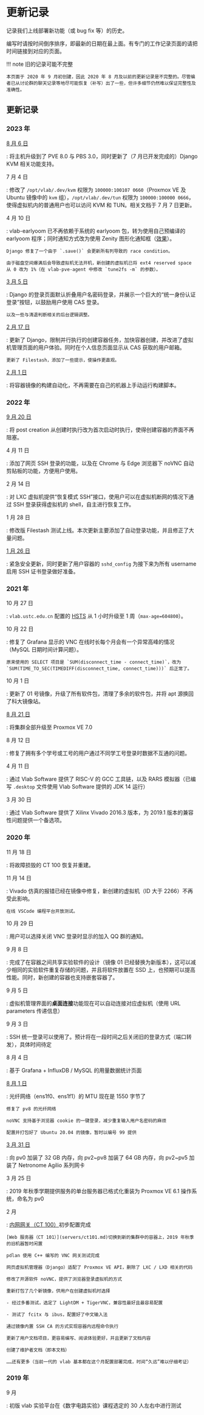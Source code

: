 # 更新记录

记录我们上线部署新功能（或 bug fix 等）的历史。

编写时请按时间倒序排序，即最新的日期在最上面。有专门的工作记录页面的请把时间链接到对应的页面。

!!! note 旧的记录可能不完整

    本页面于 2020 年 9 月初创建，因此 2020 年 8 月及以前的更新记录是不完整的。尽管编者已从讨论群的聊天记录等地尽可能恢复（补写）出了一些，但许多细节仍然难以保证完整性及准确性。

## 更新记录

### 2023 年

[8 月 6 日](records/2023-08-06.md)

:   将主机升级到了 PVE 8.0 与 PBS 3.0，同时更新了（7 月已开发完成的）Django KVM 相关功能支持。

7 月 4 日

:   修改了 `/opt/vlab/.dev/kvm` 权限为 `100000:100107 0660`（Proxmox VE 及 Ubuntu 镜像中的 `kvm` 组），`/opt/vlab/.dev/tun` 权限为 `100000:100000 0666`，使得虚拟机内的普通用户也可以访问 KVM 和 TUN。相关文档于 7 月 7 日更新。

4 月 10 日

:   vlab-earlyoom 已不再依赖于系统的 earlyoom 包，转为使用自己预编译的 earlyoom 程序；同时通知方式改为使用 Zenity 图形化通知框（[效果](https://vlab.ustc.edu.cn/docs/images/earlyoom.png)）。

    Django 修复了一个由于 `.save()` 会更新所有列导致的 race condition。

    由于磁盘空间爆满后会导致虚拟机无法开机，新创建的虚拟机已将 ext4 reserved space 从 0 改为 1%（在 vlab-pve-agent 中修改 `tune2fs -m` 的参数）。

[3 月 5 日](records/2023-03-05.md)

:   Django 的登录页面默认折叠用户名密码登录，并展示一个巨大的“统一身份认证登录”按钮，以鼓励用户使用 CAS 登录。

    以及一些与清退判断相关的后台逻辑调整。

[2 月 17 日](records/2023-02-17.md)

:   更新了 Django，限制并行执行的创建容器任务，加快容器创建，并改进了虚拟机管理页面的用户体验。同时在个人信息页面显示从 CAS 获取的用户邮箱。

    更新了 Filestash，添加了一些提示，使操作更直观。

[2 月 1 日](records/2023-01-28.md#github-actions)

:   将容器镜像的构建自动化，不再需要在自己的机器上手动运行构建脚本。

### 2022 年

[9 月 20 日](records/2022-11-21.md)

:   将 post creation 从创建时执行改为首次启动时执行，使得创建容器的界面不再阻塞。

4 月 11 日

:   添加了网页 SSH 登录的功能，以及在 Chrome 与 Edge 浏览器下 noVNC 自动剪贴板的功能，方便用户使用。

2 月 14 日

:   对 LXC 虚拟机提供“恢复模式 SSH”接口，使用户可以在虚拟机断网的情况下通过 SSH 登录获得虚拟机的 shell，自主进行恢复工作。

1 月 28 日

:   修改版 Filestash 测试上线。本次更新主要添加了自动登录功能，并且修正了大量问题。

[1 月 26 日](records/2022-01-26.md)

:   紧急安全更新，同时更新了用户容器的 `sshd_config` 为接下来为所有 username 启用 SSH 证书登录做好准备。

### 2021 年

10 月 27 日

:   `vlab.ustc.edu.cn` 配置的 [HSTS](https://en.wikipedia.org/wiki/HTTP_Strict_Transport_Security) 从 1 小时升级至 1 周（`max-age=604800`）。

10 月 22 日

:   修复了 Grafana 显示的 VNC 在线时长每个月会有一个异常高峰的情况（MySQL 日期时间计算问题）。

    原来使用的 SELECT 项目是 `SUM(disconnect_time - connect_time)`，改为 `SUM(TIME_TO_SEC(TIMEDIFF(disconnect_time, connect_time)))` 后正常了。

10 月 1 日

:   更新了 01 号镜像，升级了所有软件包，清理了多余的软件包，并将 apt 源换回了科大镜像站。

[8 月 21 日](records/2021-08-21.md)

:   将集群全部升级至 Proxmox VE 7.0

8 月 12 日

:   修复了拥有多个学号或工号的用户通过不同学工号登录时数据不互通的问题。

4 月 11 日

:   通过 Vlab Software 提供了 RISC-V 的 GCC 工具链，以及 RARS 模拟器（已编写 `.desktop` 文件使用 Vlab Software 提供的 JDK 14 运行）

3 月 30 日

:   通过 Vlab Software 提供了 Xilinx Vivado 2016.3 版本，为 2019.1 版本的兼容性问题提供一个备选项。

### 2020 年

11 月 18 日

:   将故障损毁的 CT 100 恢复并重建。

11 月 14 日

:   Vivado 仿真的报错已经在镜像中修复，新创建的虚拟机（ID 大于 2266）不再受此影响。

    在线 VSCode 编程平台开放测试。

10 月 29 日

:   用户可以选择关闭 VNC 登录时显示的加入 QQ 群的通知。

9 月 8 日

:   完成了在容器之间共享实验软件的设计（镜像 01 已经替换为新版本），这可以减少相同的实验软件重复存储的问题，并且将软件放置在 SSD 上，也预期可以提高性能。同时，新创建的容器也支持嵌套容器了。

9 月 5 日

:   虚拟机管理界面的**桌面连接**功能现在可以自动连接对应虚拟机（使用 URL parameters 传递信息）

9 月 3 日

:   SSH 统一登录可以使用了。预计将在一段时间之后关闭旧的登录方式（端口转发），具体时间待定

8 月 4 日

:   基于 Grafana + InfluxDB / MySQL 的用量数据统计页面

[8 月 1 日](records/2020-08-01.md)

:   光纤网络（ens1f0、ens1f1）的 MTU 现在是 1550 字节了

    修复了 pv8 的光纤网络

    noVNC 支持基于浏览器 cookie 的一键登录，减少重复输入用户名密码的麻烦

    配置并打包好了 Ubuntu 20.04 的镜像，暂时以编号 99 提供

[3 月 31 日](records/2020-03-31.md)

:   向 pv0 加装了 32 GB 内存，向 pv2~pv8 加装了 64 GB 内存，向 pv2~pv5 加装了 Netronome Agilio 系列网卡

3 月 25 日

:   2019 年秋季学期提供服务的单台服务器已格式化重装为 Proxmox VE 6.1 操作系统，命名为 pv0

2 月

:   [内网网关（CT 100）](servers/ct100.md)初步配置完成

    [Web 服务器（CT 101）](servers/ct101.md)切换到新的集群中的容器上，2019 年秋季的旧机器暂时闲置

    pdlan 使用 C++ 编写的 VNC 网关测试完成

    网页虚拟机管理器（Django）适配了 Proxmox VE API，删除了 LXC / LXD 相关的代码

    修改了开源软件 noVNC，提供了浏览器登录虚拟机的方式

    重新打包了几个新镜像，供用户在创建虚拟机时选择

    - 经过多番测试，选定了 LightDM + TigerVNC，兼容性最好且最容易配置

    - 测试了 fcitx 与 ibus，配置好了中文输入法

    通过镜像内置 SSH CA 的方式实现容器内远程命令执行

    更新了用户文档项目，更容易编写、阅读体验更好，并且更新了文档内容

    创建了维护者文档（即本文档）

    ……还有更多（当前一代的 vlab 基本都在这个月配置部署完成，时间“久远”难以仔细考证）

### 2019 年

9 月

:   初版 vlab 实验平台在《数字电路实验》课程选定的 30 人左右中进行测试

